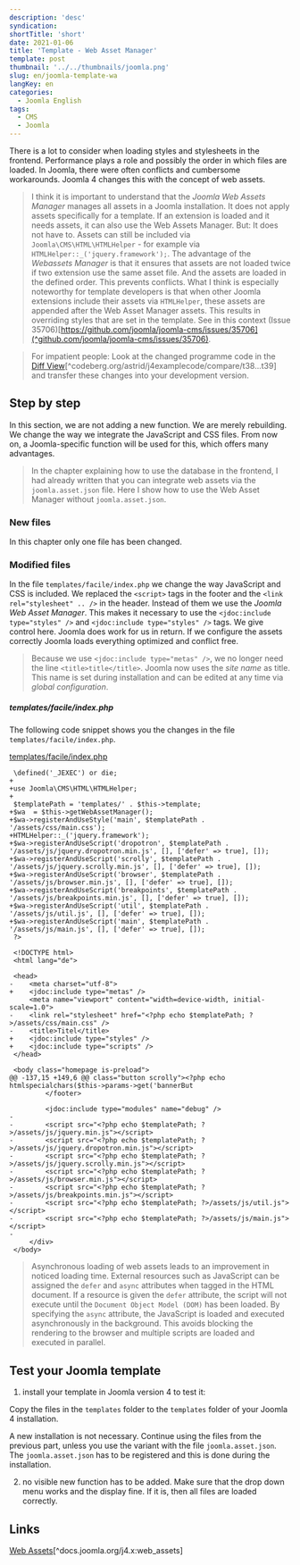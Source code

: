 ```yaml
---
description: 'desc'
syndication:
shortTitle: 'short'
date: 2021-01-06
title: 'Template - Web Asset Manager'
template: post
thumbnail: '../../thumbnails/joomla.png'
slug: en/joomla-template-wa
langKey: en
categories:
  - Joomla English
tags:
  - CMS
  - Joomla
---
```


There is a lot to consider when loading styles and stylesheets in the frontend. Performance plays a role and possibly the order in which files are loaded. In Joomla, there were often conflicts and cumbersome workarounds. Joomla 4 changes this with the concept of web assets.<!-- \index{template!web assets} -->

> I think it is important to understand that the _Joomla Web Assets Manager_ manages all assets in a Joomla installation. It does not apply assets specifically for a template. If an extension is loaded and it needs assets, it can also use the Web Assets Manager. But: It does not have to. Assets can still be included via `Joomla\CMS\HTML\HTMLHelper` - for example via `HTMLHelper::_('jquery.framework');`. The advantage of the _Webassets Manager_ is that it ensures that assets are not loaded twice if two extension use the same asset file. And the assets are loaded in the defined order. This prevents conflicts. What I think is especially noteworthy for template developers is that when other Joomla extensions include their assets via `HTMLHelper`, these assets are appended after the Web Asset Manager assets. This results in overriding styles that are set in the template. See in this context (Issue 35706)[https://github.com/joomla/joomla-cms/issues/35706](^github.com/joomla/joomla-cms/issues/35706).

> For impatient people: Look at the changed programme code in the [Diff View](https://codeberg.org/astrid/j4examplecode/compare/t38...t39)[^codeberg.org/astrid/j4examplecode/compare/t38...t39] and transfer these changes into your development version.

## Step by step

In this section, we are not adding a new function. We are merely rebuilding. We change the way we integrate the JavaScript and CSS files. From now on, a Joomla-specific function will be used for this, which offers many advantages.

> In the chapter explaining how to use the database in the frontend, I had already written that you can integrate web assets via the `joomla.asset.json` file. Here I show how to use the Web Asset Manager without `joomla.asset.json`.

### New files

In this chapter only one file has been changed.

### Modified files

In the file `templates/facile/index.php` we change the way JavaScript and CSS is included. We replaced the `<script>` tags in the footer and the `<link rel="stylesheet" .. />` in the header. Instead of them we use the _Joomla Web Asset Manager_. This makes it necessary to use the `<jdoc:include type="styles" />` and `<jdoc:include type="styles" />` tags. We give control here. Joomla does work for us in return. If we configure the assets correctly Joomla loads everything optimized and conflict free.

> Because we use `<jdoc:include type="metas" />`, we no longer need the line `<title>title</title>`. Joomla now uses the _site name_ as title. This name is set during installation and can be edited at any time via _global configuration_.

##### templates/facile/index.php

The following code snippet shows you the changes in the file `templates/facile/index.php`.

[templates/facile/index.php](https://codeberg.org/astrid/j4examplecode/src/branch/a2bb516f85494ecec58e494d25fa788a04e7f02b/src/templates/facile/index.php)

```{diff}
 \defined('_JEXEC') or die;
+
+use Joomla\CMS\HTML\HTMLHelper;
+
 $templatePath = 'templates/' . $this->template;
+$wa  = $this->getWebAssetManager();
+$wa->registerAndUseStyle('main', $templatePath . '/assets/css/main.css');
+HTMLHelper::_('jquery.framework');
+$wa->registerAndUseScript('dropotron', $templatePath . '/assets/js/jquery.dropotron.min.js', [], ['defer' => true], []);
+$wa->registerAndUseScript('scrolly', $templatePath . '/assets/js/jquery.scrolly.min.js', [], ['defer' => true], []);
+$wa->registerAndUseScript('browser', $templatePath . '/assets/js/browser.min.js', [], ['defer' => true], []);
+$wa->registerAndUseScript('breakpoints', $templatePath . '/assets/js/breakpoints.min.js', [], ['defer' => true], []);
+$wa->registerAndUseScript('util', $templatePath . '/assets/js/util.js', [], ['defer' => true], []);
+$wa->registerAndUseScript('main', $templatePath . '/assets/js/main.js', [], ['defer' => true], []);
 ?>

 <!DOCTYPE html>
 <html lang="de">

 <head>
-    <meta charset="utf-8">
+    <jdoc:include type="metas" />
     <meta name="viewport" content="width=device-width, initial-scale=1.0">
-    <link rel="stylesheet" href="<?php echo $templatePath; ?>/assets/css/main.css" />
-    <title>Titel</title>
+    <jdoc:include type="styles" />
+    <jdoc:include type="scripts" />
 </head>

 <body class="homepage is-preload">
@@ -137,15 +149,6 @@ class="button scrolly"><?php echo htmlspecialchars($this->params->get('bannerBut
         </footer>

         <jdoc:include type="modules" name="debug" />
-
-        <script src="<?php echo $templatePath; ?>/assets/js/jquery.min.js"></script>
-        <script src="<?php echo $templatePath; ?>/assets/js/jquery.dropotron.min.js"></script>
-        <script src="<?php echo $templatePath; ?>/assets/js/jquery.scrolly.min.js"></script>
-        <script src="<?php echo $templatePath; ?>/assets/js/browser.min.js"></script>
-        <script src="<?php echo $templatePath; ?>/assets/js/breakpoints.min.js"></script>
-        <script src="<?php echo $templatePath; ?>/assets/js/util.js"></script>
-        <script src="<?php echo $templatePath; ?>/assets/js/main.js"></script>
-
     </div>
 </body>

```

> Asynchronous loading of web assets leads to an improvement in noticed loading time. External resources such as JavaScript can be assigned the `defer` and `async` attributes when tagged in the HTML document. If a resource is given the `defer` attribute, the script will not execute until the `Document Object Model (DOM)` has been loaded. By specifying the `async` attribute, the JavaScript is loaded and executed asynchronously in the background. This avoids blocking the rendering to the browser and multiple scripts are loaded and executed in parallel.

## Test your Joomla template

1. install your template in Joomla version 4 to test it:

Copy the files in the `templates` folder to the `templates` folder of your Joomla 4 installation.

A new installation is not necessary. Continue using the files from the previous part, unless you use the variant with the file `joomla.asset.json`. The `joomla.asset.json` has to be registered and this is done during the installation.

2. no visible new function has to be added. Make sure that the drop down menu works and the display fine. If it is, then all files are loaded correctly.

## Links

[Web Assets](https://docs.joomla.org/J4.x:Web_Assets)[^docs.joomla.org/j4.x:web_assets]
<img src="https://vg08.met.vgwort.de/na/b09ca1165bf3490c9edc2024f60e0526" width="1" height="1" alt="">

